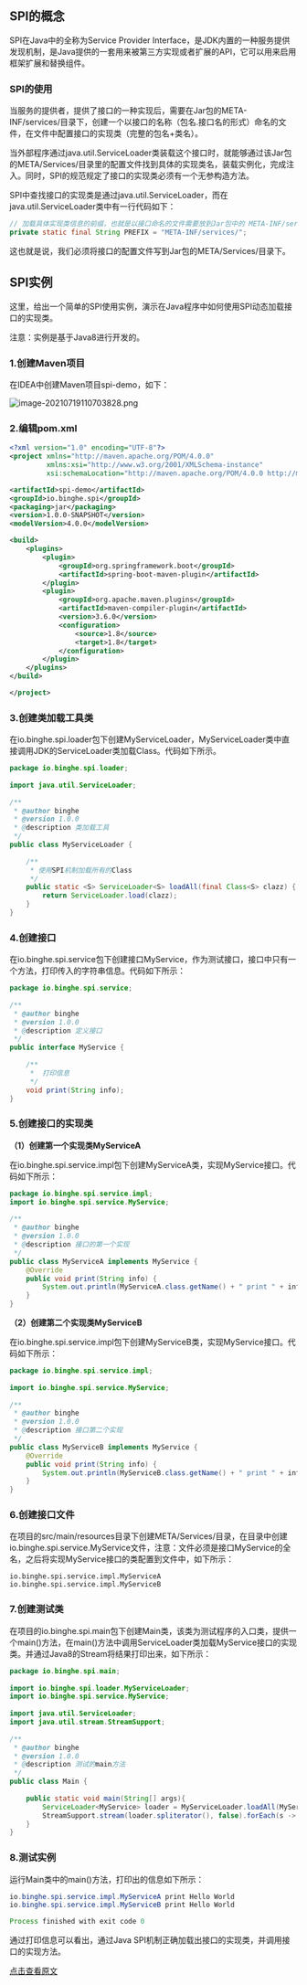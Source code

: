 ## SPI的概念<Badge text="转载"/>

SPI在Java中的全称为Service Provider Interface，是JDK内置的一种服务提供发现机制，是Java提供的一套用来被第三方实现或者扩展的API，它可以用来启用框架扩展和替换组件。

### SPI的使用

当服务的提供者，提供了接口的一种实现后，需要在Jar包的META-INF/services/目录下，创建一个以接口的名称（包名.接口名的形式）命名的文件，在文件中配置接口的实现类（完整的包名+类名）。

当外部程序通过java.util.ServiceLoader类装载这个接口时，就能够通过该Jar包的META/Services/目录里的配置文件找到具体的实现类名，装载实例化，完成注入。同时，SPI的规范规定了接口的实现类必须有一个无参构造方法。

SPI中查找接口的实现类是通过java.util.ServiceLoader，而在java.util.ServiceLoader类中有一行代码如下：

```java
// 加载具体实现类信息的前缀，也就是以接口命名的文件需要放到Jar包中的 META-INF/services/目录下
private static final String PREFIX = "META-INF/services/";
```

这也就是说，我们必须将接口的配置文件写到Jar包的META/Services/目录下。

## SPI实例

这里，给出一个简单的SPI使用实例，演示在Java程序中如何使用SPI动态加载接口的实现类。

注意：实例是基于Java8进行开发的。

### 1.创建Maven项目

在IDEA中创建Maven项目spi-demo，如下：

![image-20210719110703828.png](https://blog-07.oss-cn-guangzhou.aliyuncs.com/picBak/image-20210719110703828.png)

### 2.编辑pom.xml

```xml
<?xml version="1.0" encoding="UTF-8"?>
<project xmlns="http://maven.apache.org/POM/4.0.0"
         xmlns:xsi="http://www.w3.org/2001/XMLSchema-instance"
         xsi:schemaLocation="http://maven.apache.org/POM/4.0.0 http://maven.apache.org/xsd/maven-4.0.0.xsd">

<artifactId>spi-demo</artifactId>
<groupId>io.binghe.spi</groupId>
<packaging>jar</packaging>
<version>1.0.0-SNAPSHOT</version>
<modelVersion>4.0.0</modelVersion>

<build>
    <plugins>
        <plugin>
            <groupId>org.springframework.boot</groupId>
            <artifactId>spring-boot-maven-plugin</artifactId>
        </plugin>
        <plugin>
            <groupId>org.apache.maven.plugins</groupId>
            <artifactId>maven-compiler-plugin</artifactId>
            <version>3.6.0</version>
            <configuration>
                <source>1.8</source>
                <target>1.8</target>
            </configuration>
        </plugin>
    </plugins>
</build>

</project>
```

### 3.创建类加载工具类

在io.binghe.spi.loader包下创建MyServiceLoader，MyServiceLoader类中直接调用JDK的ServiceLoader类加载Class。代码如下所示。

```java
package io.binghe.spi.loader;
 
import java.util.ServiceLoader;
 
/**
 * @author binghe
 * @version 1.0.0
 * @description 类加载工具
 */
public class MyServiceLoader {
 
    /**
     * 使用SPI机制加载所有的Class
     */
    public static <S> ServiceLoader<S> loadAll(final Class<S> clazz) {
        return ServiceLoader.load(clazz);
    }
}
```

### 4.创建接口

在io.binghe.spi.service包下创建接口MyService，作为测试接口，接口中只有一个方法，打印传入的字符串信息。代码如下所示：

```java
package io.binghe.spi.service;
 
/**
 * @author binghe
 * @version 1.0.0
 * @description 定义接口
 */
public interface MyService {
 
    /**
     *  打印信息
     */
    void print(String info);
}
```

### 5.创建接口的实现类

**（1）创建第一个实现类MyServiceA**

在io.binghe.spi.service.impl包下创建MyServiceA类，实现MyService接口。代码如下所示：

```java
package io.binghe.spi.service.impl;
import io.binghe.spi.service.MyService;
 
/**
 * @author binghe
 * @version 1.0.0
 * @description 接口的第一个实现
 */
public class MyServiceA implements MyService {
    @Override
    public void print(String info) {
        System.out.println(MyServiceA.class.getName() + " print " + info);
    }
}
```

**（2）创建第二个实现类MyServiceB**

在io.binghe.spi.service.impl包下创建MyServiceB类，实现MyService接口。代码如下所示：

```java
package io.binghe.spi.service.impl;
 
import io.binghe.spi.service.MyService;
 
/**
 * @author binghe
 * @version 1.0.0
 * @description 接口第二个实现
 */
public class MyServiceB implements MyService {
    @Override
    public void print(String info) {
        System.out.println(MyServiceB.class.getName() + " print " + info);
    }
}
```

### 6.创建接口文件

在项目的src/main/resources目录下创建META/Services/目录，在目录中创建io.binghe.spi.service.MyService文件，注意：文件必须是接口MyService的全名，之后将实现MyService接口的类配置到文件中，如下所示：

```
io.binghe.spi.service.impl.MyServiceA
io.binghe.spi.service.impl.MyServiceB
```

### 7.创建测试类

在项目的io.binghe.spi.main包下创建Main类，该类为测试程序的入口类，提供一个main()方法，在main()方法中调用ServiceLoader类加载MyService接口的实现类。并通过Java8的Stream将结果打印出来，如下所示：

```java
package io.binghe.spi.main;
 
import io.binghe.spi.loader.MyServiceLoader;
import io.binghe.spi.service.MyService;
 
import java.util.ServiceLoader;
import java.util.stream.StreamSupport;
 
/**
 * @author binghe
 * @version 1.0.0
 * @description 测试的main方法
 */
public class Main {
 
    public static void main(String[] args){
        ServiceLoader<MyService> loader = MyServiceLoader.loadAll(MyService.class);
        StreamSupport.stream(loader.spliterator(), false).forEach(s -> s.print("Hello World"));
    }
}
```

### 8.测试实例

运行Main类中的main()方法，打印出的信息如下所示：

```java
io.binghe.spi.service.impl.MyServiceA print Hello World
io.binghe.spi.service.impl.MyServiceB print Hello World

Process finished with exit code 0
```

通过打印信息可以看出，通过Java SPI机制正确加载出接口的实现类，并调用接口的实现方法。



[点击查看原文](https://mp.weixin.qq.com/s?__biz=Mzg3MzE1NTIzNA==&mid=2247489410&idx=1&sn=293d6e5c4807c0086c3b368137c40324&chksm=cee5084ff992815960269174c5e81ea5b67a082aa008ee3c5a9a0953aa329c58d361844bd039&mpshare=1&scene=24&srcid=1121OihaqDHMWF2UrmlJ4me3&sharer_sharetime=1605932625443&sharer_shareid=e8b5a699d4f9300a986c875b58b82afd&key=575feec0f6d5e7a87032da4ad82899ced54ac8a6279e13a5b32816539782e730d6d4075c0b3fc78a44eefd4efd442b81c8c651feab689491f27235a942879ebe9c6948cce31b8d41ffe0532396380229330464beb77dd36316699dadb00b931e73ecfc218f531358a062e13deb009e4482099af8a306f19bbe220e34960c2b52&ascene=14&uin=Mjg0NjMzNDkyNQ%3D%3D&devicetype=Windows+10+x64&version=62090070&lang=zh_CN&exportkey=A52eTYbtJsaazytGLNYa5q0%3D&pass_ticket=np8fXnXszFVBucpyW6buUnZfcZZoHqbq3whWSfPISU5uEU%2BQq22vLVKDD2QqI9cL&wx_header=0)
